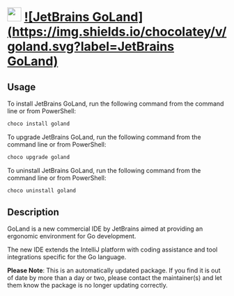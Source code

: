 ﻿# <img src="https://cdn.jsdelivr.net/gh/mkevenaar/chocolatey-packages@00f9c74ebe44c475727c6e7f63dc593e9ab1b746/icons/goland.png" width="32" height="32"/> [![JetBrains GoLand](https://img.shields.io/chocolatey/v/goland.svg?label=JetBrains GoLand)](https://chocolatey.org/packages/goland)

## Usage
To install JetBrains GoLand, run the following command from the command line or from PowerShell:
```powershell
choco install goland
```

To upgrade JetBrains GoLand, run the following command from the command line or from PowerShell:
```powershell
choco upgrade goland
```

To uninstall JetBrains GoLand, run the following command from the command line or from PowerShell:
```powershell
choco uninstall goland
```

## Description
GoLand is a new commercial IDE by JetBrains aimed at providing an ergonomic environment for Go development.

The new IDE extends the IntelliJ platform with coding assistance and tool integrations specific for the Go language.

**Please Note**: This is an automatically updated package. If you find it is
out of date by more than a day or two, please contact the maintainer(s) and
let them know the package is no longer updating correctly.

